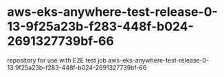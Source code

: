 # aws-eks-anywhere-test-release-0-13-9f25a23b-f283-448f-b024-2691327739bf-66
repository for use with E2E test job aws-eks-anywhere-test-release-0-13:9f25a23b-f283-448f-b024-2691327739bf-66
